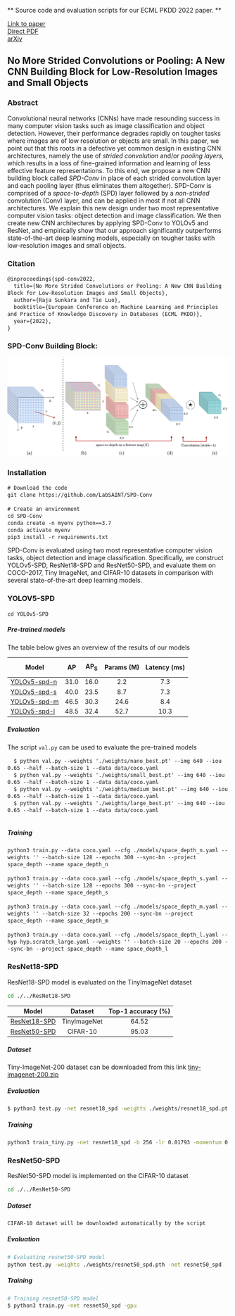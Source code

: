 ** Source code and evaluation scripts for our ECML PKDD 2022 paper. **

[Link to paper](https://link.springer.com/chapter/10.1007/978-3-031-26409-2_27)<br>
[Direct PDF](https://link.springer.com/content/pdf/10.1007/978-3-031-26409-2_27.pdf?pdf=inline%20link)<br>
[arXiv](https://arxiv.org/abs/2208.03641)

## No More Strided Convolutions or Pooling: A New CNN Building Block for Low-Resolution Images and Small Objects

### Abstract

Convolutional neural networks (CNNs) have made resounding success in many computer vision tasks such as image classification and object detection. However, their performance degrades rapidly on tougher tasks where images are of low resolution or objects are small. In this paper, we point out that this roots in a defective yet common design in existing CNN architectures, namely the use of *strided convolution* and/or *pooling layers*, which results in a loss of fine-grained information and learning of less effective feature representations. To this end, we propose a new CNN building block called *SPD-Conv* in place of each strided convolution layer and each pooling layer (thus eliminates them altogether). SPD-Conv is comprised of a *space-to-depth* (SPD) layer followed by a *non-strided* convolution (Conv) layer, and can be applied in most if not all CNN architectures. We explain this new design under two most representative computer vision tasks: object detection and image classification. We then create new CNN architectures by applying SPD-Conv to YOLOv5 and ResNet, and empirically show that our approach significantly outperforms state-of-the-art deep learning models, especially on tougher tasks with low-resolution images and small objects.

### Citation

```
@inproceedings{spd-conv2022,
  title={No More Strided Convolutions or Pooling: A New CNN Building Block for Low-Resolution Images and Small Objects},
  author={Raja Sunkara and Tie Luo},
  booktitle={European Conference on Machine Learning and Principles and Practice of Knowledge Discovery in Databases (ECML PKDD)},
  year={2022},
}
```

<!---
<embed src="./images/yolov5-spd_final.pdf" type="application/pdf">
-->

### SPD-Conv Building Block:



![losses](https://github.com/pavanraja753/pictures/blob/22d14c2045d99a239a0e544a08de93357b9816cb/spd.png?raw=true)


<!---
### YOLOv5-SPD Architecture


![yolov5-spd](https://github.com/pavanraja753/pictures/blob/main/yolov5-spd_final.png?raw=true)
-->





### Installation

```
# Download the code
git clone https://github.com/LabSAINT/SPD-Conv

# Create an environment
cd SPD-Conv
conda create -n myenv python==3.7
conda activate myenv
pip3 install -r requirements.txt
```

SPD-Conv is evaluated using two most representative computer vision tasks, object detection and image classification. Specifically, we construct YOLOv5-SPD, ResNet18-SPD and ResNet50-SPD, and evaluate them on COCO-2017, Tiny ImageNet, and CIFAR-10 datasets in comparison with several state-of-the-art deep learning models.

### YOLOV5-SPD

```
cd YOLOv5-SPD
```


##### Pre-trained models

The table below gives an overview of the results of our models


| $$\textbf{Model}$$ | $$\textbf{AP}$$ | $$\textbf{AP}_\textbf{S}$$ |  $$\textbf{Params (M)}$$ | $$\textbf{Latency (ms)}$$ |
|----	|:-:|:-:|:-:|:-:|
|  [YOLOv5-spd-n](https://drive.google.com/drive/folders/1RqI5JELROohhxRen78W3hG6N9MMRD-6K?usp=sharing) |  31.0 | 16.0 | 2.2   | 7.3|
|  [YOLOv5-spd-s](https://drive.google.com/drive/folders/1RqI5JELROohhxRen78W3hG6N9MMRD-6K?usp=sharing) | 40.0 | 23.5 | 8.7 |  7.3  |
|  [YOLOv5-spd-m](https://drive.google.com/drive/folders/1RqI5JELROohhxRen78W3hG6N9MMRD-6K?usp=sharing) | 46.5|30.3|24.6|8.4
|  [YOLOv5-spd-l](https://drive.google.com/drive/folders/1RqI5JELROohhxRen78W3hG6N9MMRD-6K?usp=sharing) | 48.5|32.4|52.7|10.3




##### Evaluation

The script `val.py` can be used to evaluate the pre-trained models

```
  $ python val.py --weights './weights/nano_best.pt' --img 640 --iou 0.65 --half --batch-size 1 --data data/coco.yaml
  $ python val.py --weights './weights/small_best.pt' --img 640 --iou 0.65 --half --batch-size 1 --data data/coco.yaml
  $ python val.py --weights './weights/medium_best.pt' --img 640 --iou 0.65 --half --batch-size 1 --data data/coco.yaml 
  $ python val.py --weights './weights/large_best.pt' --img 640 --iou 0.65 --half --batch-size 1 --data data/coco.yaml
  
```

##### Training 


```
python3 train.py --data coco.yaml --cfg ./models/space_depth_n.yaml --weights '' --batch-size 128 --epochs 300 --sync-bn --project space_depth --name space_depth_n

python3 train.py --data coco.yaml --cfg ./models/space_depth_s.yaml --weights '' --batch-size 128 --epochs 300 --sync-bn --project space_depth --name space_depth_s

python3 train.py --data coco.yaml --cfg ./models/space_depth_m.yaml --weights '' --batch-size 32 --epochs 200 --sync-bn --project space_depth --name space_depth_m

python3 train.py --data coco.yaml --cfg ./models/space_depth_l.yaml --hyp hyp.scratch_large.yaml --weights '' --batch-size 20 --epochs 200 --sync-bn --project space_depth --name space_depth_l
```
 


### ResNet18-SPD

ResNet18-SPD model is evaluated on the TinyImageNet dataset

```bash
cd ./../ResNet18-SPD
```

| $\textbf{Model}$ | $\textbf{Dataset}$ | $\textbf{Top-1 accuracy}$ (\%) |
|----|:-:|:-:|
|  [ResNet18-SPD](https://drive.google.com/drive/folders/1RqI5JELROohhxRen78W3hG6N9MMRD-6K?usp=sharing) |  TinyImageNet | 64.52|
|  [ResNet50-SPD](https://drive.google.com/drive/folders/1RqI5JELROohhxRen78W3hG6N9MMRD-6K?usp=sharing) | CIFAR-10| 95.03 |


##### Dataset

Tiny-ImageNet-200 dataset can be downloaded from this link [tiny-imagenet-200.zip](https://drive.google.com/file/d/1xLcRyy7-jLV-ywaGwCHxymX9D05X0g5i/view?usp=sharing)

##### Evaluation

```bash
$ python3 test.py -net resnet18_spd -weights ./weights/resnet18_spd.pt
```

##### Training

```bash
python3 train_tiny.py -net resnet18_spd -b 256 -lr 0.01793 -momentum 0.9447 -weight_decay 0.002113 -gpu -project SPD -name resnet18_spd
```



### ResNet50-SPD

ResNet50-SPD model is implemented on the CIFAR-10 dataset

```bash
cd ./../ResNet50-SPD
```

##### Dataset

```bash
CIFAR-10 dataset will be downloaded automatically by the script
```

##### Evaluation

```bash
# Evaluating resnet50-SPD model
python test.py -weights ./weights/resnet50_spd.pth -net resnet50_spd
```

##### Training


```bash
# Training resnet50-SPD model
$ python3 train.py -net resnet50_spd -gpu
```




